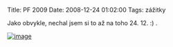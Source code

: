 Title: PF 2009
Date: 2008-12-24 01:02:00
Tags: zážitky

Jako obvykle, nechal jsem si to až na toho 24. 12. :) .

[![image](http://blog.javorek.net/wp-content/pf2009-300x150.png "pf2009")](http://blog.javorek.net/wp-content/pf2009.png)